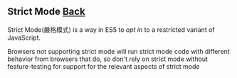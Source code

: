 ## Strict Mode [Back](./../JavaScript.md)

Strict Mode(嚴格模式) is a way in ES5 to *opt in* to a restricted variant of JavaScript.

Browsers not supporting strict mode will run strict mode code with different behavior from browsers that do, so don't rely on strict mode without feature-testing for support for the relevant aspects of strict mode
